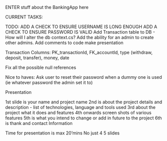 ENTER stuff about the BankingApp here 

CURRENT TASKS:


TODO:
ADD A CHECK TO ENSURE USERNAME IS LONG ENOUGH
ADD A CHECK TO ENSURE PASSWORD IS VALID
Add Transaction table to DB - How will I alter the db context.cs? 
Add the ability for an admin to create other admins.
Add comments to code
make presentation

Transaction Columns:
PK_transactionId, FK_accountId, type (withdraw, deposit, transfer), money, date

Fix all the possible null references

Nice to haves: 
Ask user to reset their password when a dummy one is used (ie whatever password the admin set it to)


Presentation

1st slide is your name and project name
2nd is about the project details and description - list of technologies, language and tools used
3rd about the project what it does and features
4th onwards screen shots of various features
5th is what you intend to change or add in future to the project
6th is thank and contact Information

Time for presentation is max 20’mins
No just 4 5 slides
